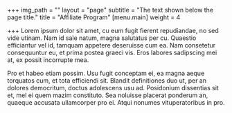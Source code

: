 +++
img_path = ""
layout = "page"
subtitle = "The text shown below the page title."
title = "Affiliate Program"
[menu.main]
weight = 4

+++
Lorem ipsum dolor sit amet, cu eum fugit fierent repudiandae, no sed vide utinam. Nam id sale natum, magna salutatus per cu. Quaestio efficiantur vel id, tamquam appetere deseruisse cum ea. Nam consetetur consequuntur eu, et prima postea graeci vis. Eros labores sadipscing mei at, ex possit incorrupte mea.

Pro et habeo etiam possim. Usu fugit conceptam ei, ea magna aeque torquatos cum, et tota efficiendi sit. Blandit definitiones duo ut, per an dolores democritum, doctus adolescens usu ad. Posidonium dissentias sit et, mel ei quem mazim constituto. Sea noluisse placerat ponderum an, quaeque accusata ullamcorper pro ei. Atqui nonumes vituperatoribus in pro.